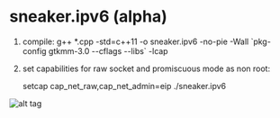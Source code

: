 # sneaker.ipv6 (alpha)

1. compile:
g++ *.cpp -std=c++11 -o sneaker.ipv6 -no-pie -Wall \`pkg-config gtkmm-3.0 --cflags --libs\` -lcap

2. set capabilities for raw socket and promiscuous mode as non root:

   setcap cap_net_raw,cap_net_admin=eip ./sneaker.ipv6

![alt tag](https://github.com/bitspalter/sneaker/blob/main/sneaker.v6.png "sneaker.ipv6")
